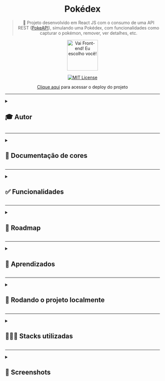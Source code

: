 <div align="center">
  
# Pokédex
  
> 🐣 Projeto desenvolvido em React JS com o consumo de uma API REST ([PokeAPI](https://pokeapi.co/)), simulando uma Pokédex, com funcionalidades como capturar o pokémon, remover, ver detalhes, etc.
  
  <img src="https://user-images.githubusercontent.com/70871620/193479141-2ebcdf2e-83af-4afe-b729-1c0470ac28d8.gif" height="100px" title="Vai Front-end! Eu escolho você!"/>
  
<br>
  
[![MIT License](https://img.shields.io/badge/License-MIT-green.svg)](https://choosealicense.com/licenses/mit/)
 
[Clique aqui](http://pokedex22.vercel.app) para acessar o deploy do projeto
  
</div>

---

<details>
<summary><h2>🎓 Autor</h2></summary>

<div align="left">
  
[Matheus Queiroz](https://github.com/matheusqueirozds) |  
:-------------------------:|
 <a href="https://github.com/matheusqueirozds"><img src="https://avatars.githubusercontent.com/u/70871620?v=4" width="100px;" alt="Foto do Matheus Queiroz no GitHub" title="O nerd atrás da porta"/></a> |
  
</div>
</details>

---

<details>
<summary><h2>🎨 Documentação de cores</h2></summary>
<div>

| Cor | Hexadecimal |
| :---: | :---: |
| cor 1 | #ef5350 |
| cor 2 | #ffffff |

</div>  
</details>

---

<details>
<summary><h2>✅ Funcionalidades</h2></summary>

Seguem as principais features acrescentadas nesse projeto:

-  [x] O usuário consegue acessar a página Home, onde encontra uma lista com, no mínimo, 20 Pokémons
-  [x] Cada Pokémon da lista é representado como um card com opções de adicionar à Pokédex e ver detalhes
-  [x] O usuário consegue adicionar um Pokémon à sua Pokédex
-  [x] O usuário consegue remover um Pokémon da Pokédex
-  [x] Não é possível adicionar duas vezes o mesmo Pokémon na Pokédex
-  [x] Cabeçalho com botões para transitar entre Home e Pokédex
-  [x] O usuário consegue acessar a página da Pokédex, onde encontra uma lista dos Pokémons adicionados
-  [x] O usuário consegue abrir uma página de detalhes específicos de um Pokémon, esteja ele na Home ou na Pokédex
-  [x] [Desafio] Listas de Pokémons paginadas
-  [x] [Desafio] Todas as telas do site são responsivas

</details>  
  
 --- 
 
<details>
<summary><h2>🚫 Roadmap</h2></summary>

Seguem as implementações a serem adicionadas nesse projeto:

-  [ ] O usuário conseguirá usar o botão no cabeçalho da página de Detalhes para adicionar ou remover Pokémon da Pokédex
-  [ ] [Desafio] O usuário conseguirá fazer uma batalha entre dois Pokémons e há uma resposta de quem é o vitorioso

</details>  
  
 --- 
 
<details>
<summary><h2>🎯 Aprendizados</h2></summary>

Nesse projeto, usei a Poke Api como fonte de dados para o projeto. Ela é uma API pública, bastante utilizada como fonte de dados para aplicações focadas em aprendizado de programação.

</details>    
  
 ---

<details>
<summary><h2>🔄 Rodando o projeto localmente</h2></summary>  
  
Clone o projeto via HTTPS

```bash
  git clone https://github.com/matheusqueirozds/pokedex.git
```

Entre no diretório do projeto

```bash
  cd pokedex
```

Instale todas as dependências abaixo:

```bash
  npm i axios
```

```bash
  npm i react-router-dom
```

```bash
  npm i styled-components
```

Inicie o servidor

```bash
  npm run start
```

</details>  

 --- 
 
<details>
<summary><h2>🤹🏾‍♂️ Stacks utilizadas</h2></summary>
  
- UX/UI Design
- HTML e Styled-Components
- React JS
  
</details>   

 --- 
 
<details>
<summary><h2>🔳 Screenshots</h2></summary>

<div align="center">

 Home
  ---
<img src="https://user-images.githubusercontent.com/70871620/193480187-8c9475d3-4cf4-4b3b-834a-d87570406957.png" max-width="1220px" title="Página inicial"/>

Página de detalhes 
---
<img src="https://user-images.githubusercontent.com/70871620/193480267-c05cf775-d140-4695-bdba-908c5dfa23f9.png" max-width="1220px" title="Página de detalhes" align="right" /> 

</div>
</details>

